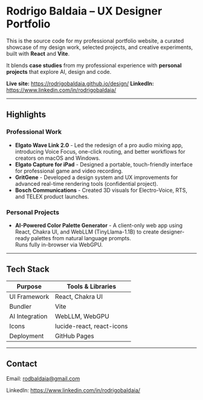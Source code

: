 # Rodrigo Baldaia – UX Designer Portfolio

This is the source code for my professional portfolio website, a curated showcase of my design work, selected projects, and creative experiments, built with **React** and **Vite**.  

It blends **case studies** from my professional experience with **personal projects** that explore AI, design and code.

**Live site:** https://rodrigobaldaia.github.io/design/
**LinkedIn:** https://www.linkedin.com/in/rodrigobaldaia/

---

## Highlights

### Professional Work
- **Elgato Wave Link 2.0** - Led the redesign of a pro audio mixing app, introducing Voice Focus, one-click routing, and better workflows for creators on macOS and Windows.
- **Elgato Capture for iPad** - Designed a portable, touch-friendly interface for professional game and video recording.
- **GritGene** - Developed a design system and UX improvements for advanced real-time rendering tools (confidential project).
- **Bosch Communications** - Created 3D visuals for Electro-Voice, RTS, and TELEX product launches.

### Personal Projects
- **AI-Powered Color Palette Generator** - A client-only web app using React, Chakra UI, and WebLLM (TinyLlama-1.1B) to create designer-ready palettes from natural language prompts.  
  Runs fully in-browser via WebGPU.

---

## Tech Stack

| Purpose        | Tools & Libraries |
|----------------|-------------------|
| UI Framework   | React, Chakra UI  |
| Bundler        | Vite              |
| AI Integration | WebLLM, WebGPU |
| Icons          | lucide-react, react-icons |
| Deployment     | GitHub Pages  |

---

## Contact

Email: rodbaldaia@gmail.com

LinkedIn: https://www.linkedin.com/in/rodrigobaldaia/
